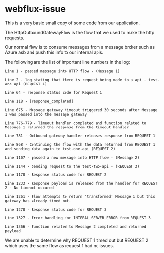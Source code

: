 # webflux-issue

This is a very basic small copy of some code from our application.

The HttpOutboundGatewayFlow is the flow that we used to make the http requests.

Our normal flow is to consume messages from a message broker such as Azure asb and push this info to our internal apis.

The following are the list of important line numbers in the log:

```Line 1 - passed message into HTTP flow - (Message 1)```

```Line 2 - log stating that there is request being made to a api - test-one-api (REQUEST 1)```

```Line 64 - response status code for Request 1```

```Line 118 - [response_completed] ```

```Line 675 - Message gateway timeout triggered 30 seconds after Message 1 was passed into the message gateway```

```Line 776-779 - Timeout handler completed and function related to Message 1 returned the response from the timeout handler```

```Line 781 - Outbound gateway handler releases response from REQUEST 1 ```

```Line 868 - Continuing the flow with the data returned from REQUEST 1 and sending data again to test-one-api (REQUEST 2) ```

```Line 1107 - passed a new message into HTTP flow - (Message 2)```

```Line 1144 - Sending request to the test-two-api - (REQUEST 3) ```

```Line 1170 - Response status code for REQUEST 2```

```Line 1233 - Response payload is released from the handler for REQUEST 2 - No timeout occured```

```Line 1261 - Flow attempts to return 'transformed' Message 1 but this gateway has already timed out.```

```Line 1270 - Response status code for REQUEST 3```

```Line 1327 - Error handling for INTERAL_SERVER_ERROR from REQUEST 3```

```Line 1366 - Function related to Message 2 completed and returned payload ```

We are unable to determine why REQUEST 1 timed out but REQUEST 2 which uses the same flow as request 1 had no issues.
